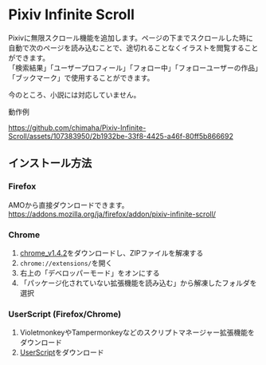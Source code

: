 # Pixiv Infinite Scroll

Pixivに無限スクロール機能を追加します。ページの下までスクロールした時に自動で次のページを読み込むことで、途切れることなくイラストを閲覧することができます。  
「検索結果」「ユーザープロフィール」「フォロー中」「フォローユーザーの作品」「ブックマーク」で使用することができます。  

今のところ、小説には対応していません。  

動作例  

https://github.com/chimaha/Pixiv-Infinite-Scroll/assets/107383950/2b1932be-33f8-4425-a46f-80ff5b866692

## インストール方法
### Firefox
AMOから直接ダウンロードできます。  
https://addons.mozilla.org/ja/firefox/addon/pixiv-infinite-scroll/

### Chrome
1. [chrome_v1.4.2](https://github.com/chimaha/Pixiv-Infinite-Scroll/releases/download/1.4.2/chrome_v1.4.2.zip)をダウンロードし、ZIPファイルを解凍する
2. `chrome://extensions/`を開く
3. 右上の「デベロッパーモード」をオンにする
4. 「パッケージ化されていない拡張機能を読み込む」から解凍したフォルダを選択

### UserScript (Firefox/Chrome)
1. VioletmonkeyやTampermonkeyなどのスクリプトマネージャー拡張機能をダウンロード
2. [UserScript](https://github.com/chimaha/Pixiv-Infinite-Scroll/raw/main/script/pixivinfinitescroll.user.js)をダウンロード    
